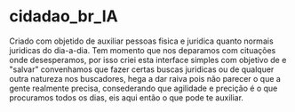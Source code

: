 # cidadao_br_IA
Criado com objetido de auxiliar pessoas fisica e juridica quanto normais juridicas do dia-a-dia.
Tem momento que nos deparamos com cituações onde desesperamos, por isso criei esta interface simples com objetivo de e "salvar"
convenhamos que fazer certas buscas juridicas ou de qualquer outra natureza nos buscadores, hega a dar raiva pois não parecer o que a gente realmente precisa, 
consederando que agilidade e precição é o que procuramos todos os dias, eis aqui então o que pode te auxiliar.
